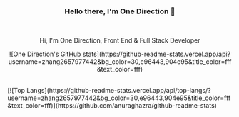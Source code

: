 <h3 align="center">Hello there, I'm One Direction 👋</h3>
<br>
<p align="center">
  Hi, I'm One Direction, Front End & Full Stack Developer
  <br>
</p>

<p align="center">
![One Direction's GitHub stats](https://github-readme-stats.vercel.app/api?username=zhang2657977442&bg_color=30,e96443,904e95&title_color=fff&text_color=fff)
</p>
<br>
[![Top Langs](https://github-readme-stats.vercel.app/api/top-langs/?username=zhang2657977442&bg_color=30,e96443,904e95&title_color=fff&text_color=fff)](https://github.com/anuraghazra/github-readme-stats)

